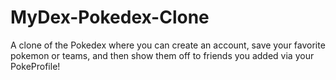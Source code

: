 # MyDex-Pokedex-Clone
A clone of the Pokedex where you can create an account, save your favorite pokemon or teams, and then show them off to friends you added via your PokeProfile!
